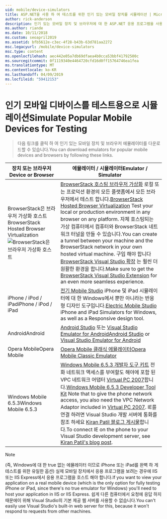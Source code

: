 ```yaml
---
uid: mobile/device-simulators
title: ASP.NET을 사용 하 여 테스트를 위한 인기 있는 모바일 장치를 시뮬레이션 | Microsoft Docs
author: rick-anderson
description: 인기 있는 모바일 장치 및 브라우저에 대 한 ASP.NET 응용 프로그램을 사용 하 여 테스트 하려면 에뮬레이터를 다운로드 합니다. IPhone, Android, BrowserStack 등을 포함합니다.
ms.author: riande
ms.date: 10/11/2018
ms.custom: seoapril2019
ms.assetid: bfb5612e-c3ec-4f28-b43b-63d781aa2272
msc.legacyurl: /mobile/device-simulators
msc.type: content
ms.openlocfilehash: aec442e05a7db69dfaea4b0cca53bbf41792500c
ms.sourcegitcommit: 0f1119340e4464720cfd16d0ff15764746ea1fea
ms.translationtype: MT
ms.contentlocale: ko-KR
ms.lasthandoff: 04/09/2019
ms.locfileid: "59412153"
---
```

# <a name="simulate-popular-mobile-devices-for-testing"></a><span data-ttu-id="aeb65-104">인기 모바일 디바이스를 테스트용으로 시뮬레이션</span><span class="sxs-lookup"><span data-stu-id="aeb65-104">Simulate Popular Mobile Devices for Testing</span></span>

> <span data-ttu-id="aeb65-105">다음 링크를 클릭 하 여 인기 있는 모바일 장치 및 브라우저 에뮬레이터를 다운로드할 수 있습니다.</span><span class="sxs-lookup"><span data-stu-id="aeb65-105">You can download emulators for popular mobile devices and browsers by following these links.</span></span>

| <span data-ttu-id="aeb65-106">장치 또는 브라우저</span><span class="sxs-lookup"><span data-stu-id="aeb65-106">Device or Browser</span></span> | <span data-ttu-id="aeb65-107">에뮬레이터 / 시뮬레이터</span><span class="sxs-lookup"><span data-stu-id="aeb65-107">Emulator / Simulator</span></span> |
| --- | --- |
| <span data-ttu-id="aeb65-108">BrowserStack은 브라우저 가상화 호스트</span><span class="sxs-lookup"><span data-stu-id="aeb65-108">BrowserStack Hosted Browser Virtualization</span></span> ![BrowserStack은 브라우저 가상화 호스트](device-simulators/_static/image1.png) | <span data-ttu-id="aeb65-110">[BrowserStack 호스팅 브라우저 가상화](http://browserstack.com) 로컬 또는 프로덕션 환경의 모든 플랫폼에서 모든 브라우저에서 테스트 합니다.</span><span class="sxs-lookup"><span data-stu-id="aeb65-110">[BrowserStack Hosted Browser Virtualization](http://browserstack.com) Test your local or production environment in any browser on any platform.</span></span> <span data-ttu-id="aeb65-111">자체 호스팅되는 가상 컴퓨터에서 컴퓨터와 BrowserStack 네트워크 터널을 만들 수 있습니다.</span><span class="sxs-lookup"><span data-stu-id="aeb65-111">You can create a tunnel between your machine and the BrowserStack network in your own hosted virtual machine.</span></span> <span data-ttu-id="aeb65-112">구입 해야 합니다 [BrowserStack Visual Studio 확장](https://marketplace.visualstudio.com/items?itemName=browserstackcom.BrowserStack) 는 훨씬 더 원활한 환경을 합니다.</span><span class="sxs-lookup"><span data-stu-id="aeb65-112">Make sure to get the [BrowserStack Visual Studio Extension](https://marketplace.visualstudio.com/items?itemName=browserstackcom.BrowserStack) for an even more seamless experience.</span></span> |
| <span data-ttu-id="aeb65-113">iPhone / iPod / iPad</span><span class="sxs-lookup"><span data-stu-id="aeb65-113">iPhone / iPod / iPad</span></span> | <span data-ttu-id="aeb65-114">[전기 Mobile Studio](http://www.electricplum.com/studio.aspx) iPhone 및 iPad 시뮬레이터에 대 한 Windows에서 뿐만 아니라는 반응 형 디자인 도구입니다.</span><span class="sxs-lookup"><span data-stu-id="aeb65-114">[Electric Mobile Studio](http://www.electricplum.com/studio.aspx) iPhone and iPad Simulators for Windows, as well as a Responsive design tool.</span></span> |
| <span data-ttu-id="aeb65-115">Android</span><span class="sxs-lookup"><span data-stu-id="aeb65-115">Android</span></span> | <span data-ttu-id="aeb65-116">[Android Studio](https://developer.android.com/studio/) 또는 [Visual Studio Emulator for Android](https://visualstudio.microsoft.com/vs/msft-android-emulator/)</span><span class="sxs-lookup"><span data-stu-id="aeb65-116">[Android Studio](https://developer.android.com/studio/) or [Visual Studio Emulator for Android](https://visualstudio.microsoft.com/vs/msft-android-emulator/)</span></span> |
| <span data-ttu-id="aeb65-117">Opera Mobile</span><span class="sxs-lookup"><span data-stu-id="aeb65-117">Opera Mobile</span></span> | [<span data-ttu-id="aeb65-118">Opera Mobile 클래식 에뮬레이터</span><span class="sxs-lookup"><span data-stu-id="aeb65-118">Opera Mobile Classic Emulator</span></span>](https://www.opera.com/developer/mobile-emulator) |
| <span data-ttu-id="aeb65-119">Windows Mobile 6.5.3</span><span class="sxs-lookup"><span data-stu-id="aeb65-119">Windows Mobile 6.5.3</span></span> | <span data-ttu-id="aeb65-120">[Windows Mobile 6.5.3 개발자 도구 키트](https://www.microsoft.com/downloads/en/details.aspx?FamilyID=c0213f68-2e01-4e5c-a8b2-35e081dcf1ca&amp;displaylang=en) 전화 네트워크 액세스를 부여할도 해야에 포함 된 VPC 네트워크 어댑터 [Virtual PC 2007](https://www.microsoft.com/downloads/en/details.aspx?FamilyID=04d26402-3199-48a3-afa2-2dc0b40a73b6&amp;DisplayLang=en)합니다.</span><span class="sxs-lookup"><span data-stu-id="aeb65-120">[Windows Mobile 6.5.3 Developer Tool Kit](https://www.microsoft.com/downloads/en/details.aspx?FamilyID=c0213f68-2e01-4e5c-a8b2-35e081dcf1ca&amp;displaylang=en) Note that to give the phone network access, you also need the VPC Network Adaptor included in [Virtual PC 2007](https://www.microsoft.com/downloads/en/details.aspx?FamilyID=04d26402-3199-48a3-afa2-2dc0b40a73b6&amp;DisplayLang=en).</span></span> <span data-ttu-id="aeb65-121">IE를 연결 하려면 Visual Studio 개발 서버에 통화를 참조 하세요 [Kiran Patil 블로그 게시물](http://kiranpatils.wordpress.com/2009/11/19/access-internetlocal-website-from-your-windows-mobile-device-emulators/)합니다.</span><span class="sxs-lookup"><span data-stu-id="aeb65-121">To connect IE on the phone to your Visual Studio development server, see [Kiran Patil's blog post](http://kiranpatils.wordpress.com/2009/11/19/access-internetlocal-website-from-your-windows-mobile-device-emulators/).</span></span> |

> [!NOTE]
> <span data-ttu-id="aeb65-122">(즉, Windows에 대 한 true 없는 에뮬레이터 이므로 iPhone 또는 iPad를 완벽 하 게 테스트를 위한 유일한 옵션) 실제 모바일 장치에서 응용 프로그램을 보려는 경우에 IIS 또는 IIS Express에서 응용 프로그램을 호스트 해야 합니다.</span><span class="sxs-lookup"><span data-stu-id="aeb65-122">If you want to view your application on a real mobile device (which is the only option for fully testing iPhone or iPad, since there's no true emulator for Windows) you'll need to host your application in IIS or IIS Express.</span></span> <span data-ttu-id="aeb65-123">쉽게 다른 컴퓨터에서 요청에 응답 하지 때문에이 위해 Visual Studio의 기본 제공 웹 서버를 사용할 수 없습니다.</span><span class="sxs-lookup"><span data-stu-id="aeb65-123">You can't easily use Visual Studio's built-in web server for this, because it won't respond to requests from other machines.</span></span>
